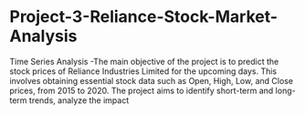 # Project-3-Reliance-Stock-Market-Analysis
Time Series Analysis -The main objective of the project is to predict the stock prices of Reliance Industries Limited for the upcoming days. This involves obtaining essential stock data such as Open, High, Low, and Close prices, from 2015 to 2020. The project aims to identify short-term and long-term trends, analyze the impact 
